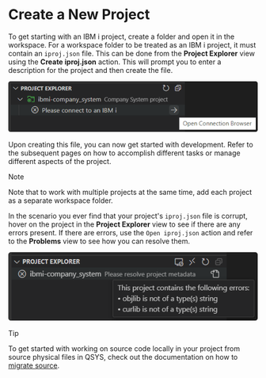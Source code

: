 # Create a New Project

To get starting with an IBM i project, create a folder and open it in the workspace. For a workspace folder to be treated as an IBM i project, it must contain an `iproj.json` file. This can be done from the **Project Explorer** view using the **Create iproj.json** action. This will prompt you to enter a description for the project and then create the file.

![Create iproj.json](../../assets/ProjectExplorer_01.png)

Upon creating this file, you can now get started with development. Refer to the subsequent pages on how to accomplish different tasks or manage different aspects of the project.

> [!NOTE]
>
> Note that to work with multiple projects at the same time, add each project as a separate workspace folder.

In the scenario you ever find that your project's `iproj.json` file is corrupt, hover on the project in the **Project Explorer** view to see if there are any errors present. If there are errors, use the `Open iproj.json` action and refer to the **Problems** view to see how you can resolve them.

![Create iproj.json](../../assets/ProjectExplorer_02.png)

> [!TIP]
>
> To get started with working on source code locally in your project from source physical files in QSYS, check out the documentation on how to [migrate source](./migrate-source.md).